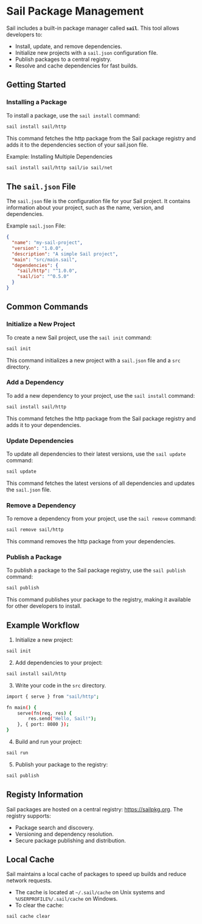 # Sail Package Management

Sail includes a built-in package manager called **`sail`**. This tool allows developers to:

- Install, update, and remove dependencies.
- Initialize new projects with a `sail.json` configuration file.
- Publish packages to a central registry.
- Resolve and cache dependencies for fast builds.

## Getting Started

### Installing a Package

To install a package, use the `sail install` command:

```bash
sail install sail/http
```

This command fetches the http package from the Sail package registry and adds it to the dependencies section of your sail.json file.

Example: Installing Multiple Dependencies

```bash
sail install sail/http sail/io sail/net
```

## The `sail.json` File

The `sail.json` file is the configuration file for your Sail project. It contains information about your project, such as the name, version, and dependencies.

Example `sail.json` File:

```json
{
  "name": "my-sail-project",
  "version": "1.0.0",
  "description": "A simple Sail project",
  "main": "src/main.sail",
  "dependencies": {
    "sail/http": "^1.0.0",
    "sail/io": "^0.5.0"
  }
}
```

## Common Commands

### Initialize a New Project

To create a new Sail project, use the `sail init` command:

```bash
sail init
```

This command initializes a new project with a `sail.json` file and a `src` directory.

### Add a Dependency

To add a new dependency to your project, use the `sail install` command:

```bash
sail install sail/http
```

This command fetches the http package from the Sail package registry and adds it to your dependencies.

### Update Dependencies

To update all dependencies to their latest versions, use the `sail update` command:

```bash
sail update
```

This command fetches the latest versions of all dependencies and updates the `sail.json` file.

### Remove a Dependency

To remove a dependency from your project, use the `sail remove` command:

```bash
sail remove sail/http
```

This command removes the http package from your dependencies.

### Publish a Package

To publish a package to the Sail package registry, use the `sail publish` command:

```bash
sail publish
```

This command publishes your package to the registry, making it available for other developers to install.

## Example Workflow

1. Initialize a new project:

```bash
sail init
```

2. Add dependencies to your project:

```bash
sail install sail/http
```

3. Write your code in the `src` directory.

```bash
import { serve } from "sail/http";

fn main() {
    serve(fn(req, res) {
        res.send("Hello, Sail!");
    }, { port: 8080 });
}
```

4. Build and run your project:

```bash
sail run
```

5. Publish your package to the registry:

```bash
sail publish
```

## Registy Information

Sail packages are hosted on a central registry: https://sailpkg.org.
The registry supports:

- Package search and discovery.
- Versioning and dependency resolution.
- Secure package publishing and distribution.

## Local Cache

Sail maintains a local cache of packages to speed up builds and reduce network requests.

- The cache is located at `~/.sail/cache` on Unix systems and `%USERPROFILE%/.sail/cache` on Windows.
- To clear the cache:

```bash
sail cache clear
```
